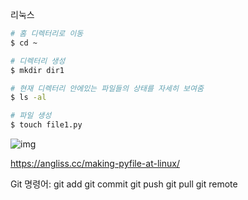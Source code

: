 리눅스



```bash
# 홈 디렉터리로 이동
$ cd ~

# 디렉터리 생성
$ mkdir dir1

# 현재 디렉터리 안에있는 파일들의 상태를 자세히 보여줌
$ ls -al

# 파일 생성
$ touch file1.py
```

![img](https://angliss.cc/wp-content/uploads/2020/10/6-1-1024x384.png)

https://angliss.cc/making-pyfile-at-linux/ 





Git 명령어: 
git add
git commit
git push
git pull
git remote
